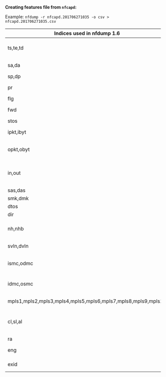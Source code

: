 **Creating features file from `nfcapd`:**

Example:
`nfdump -r nfcapd.201706271035 -o csv > nfcapd.201706271035.csv`



| **Indices used in nfdump 1.6**                               | **Description**                            |
|--------------------------------------------------------------|--------------------------------------------|
| ts,te,td                                                     | time records: t-start, t-end, duration     |
| sa,da                                                        | src dst address                            |
| sp,dp                                                        | src, dst port                              |
| pr                                                           | protocol (TCP = 1, UDP = 2)                |
| flg                                                          | flags                                      |
| fwd                                                          | forwarding status                          |
| stos                                                         | src tos                                    |
| ipkt,ibyt                                                    | input packets/bytes                        |
| opkt,obyt                                                    | output packets, bytes                      |
| in,out                                                       | input/output interface SNMP number         |
| sas,das                                                      | src, dst AS                                |
| smk,dmk                                                      | src, dst mask                              |
| dtos                                                         | dst tos                                    |
| dir                                                          | direction                                  |
| nh,nhb                                                       | nethop IP address, bgp next hop IP         |
| svln,dvln                                                    | src, dst vlan id                           |
| ismc,odmc                                                    | input src, output dst MAC                  |
| idmc,osmc                                                    | input dst, output src MAC                  |
| mpls1,mpls2,mpls3,mpls4,mpls5,mpls6,mpls7,mpls8,mpls9,mpls10 | MPLS label 1-10                            |
| cl,sl,al                                                     | client server application latency (nprobe) |
| ra                                                           | router IP                                  |
| eng                                                          | router engine type/id                      |
| exid                                                         | exporter SysID                             |
